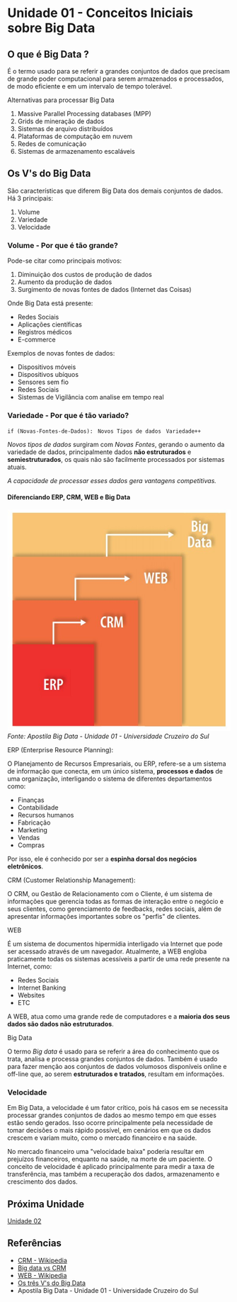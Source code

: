 # Unidade 01 - Conceitos Iniciais sobre Big Data

## O que é Big Data ?

É o termo usado para se referir a grandes conjuntos de dados que precisam de grande poder computacional para serem armazenados e processados, de modo eficiente e em um intervalo de tempo tolerável.

Alternativas para processar Big Data

1. Massive Parallel Processing databases (MPP)
2. Grids de mineração de dados
3. Sistemas de arquivo distribuídos
4. Plataformas de computação em nuvem
5. Redes de comunicação
6. Sistemas de armazenamento escaláveis

## Os V's do Big Data

São características que diferem Big Data dos demais conjuntos de dados. Há 3 principais:

1. Volume
2. Variedade
3. Velocidade

### Volume - Por que é tão grande?

Pode-se citar como principais motivos:

1. Diminuição dos custos de produção de dados
2. Aumento da produção de dados
3. Surgimento de novas fontes de dados (Internet das Coisas)

Onde Big Data está presente:

- Redes Sociais
- Aplicações científicas
- Registros médicos
- E-commerce

Exemplos de novas fontes de dados:

- Dispositivos móveis
- Dispositivos ubíquos
- Sensores sem fio
- Redes Sociais
- Sistemas de Vigilância com analise em tempo real

### Variedade - Por que é tão variado?

`if (Novas-Fontes-de-Dados):`
` Novos Tipos de dados`
` Variedade++`

_Novos tipos de dados_ surgiram com _Novas Fontes_, gerando o aumento da variedade de dados, principalmente dados **não estruturados** e **semiestruturados**, os quais não são facilmente processados por sistemas atuais.

_A capacidade de processar esses dados gera vantagens competitivas._

#### Diferenciando ERP, CRM, WEB e Big Data

![](./erp-bigdata.jpg)
_Fonte: Apostila Big Data - Unidade 01 - Universidade Cruzeiro do Sul_

ERP (Enterprise Resource Planning):

O Planejamento de Recursos Empresariais, ou ERP, refere-se a um sistema de informação que conecta, em um único sistema, **processos e dados** de uma organização, interligando o sistema de diferentes departamentos como:

- Finanças
- Contabilidade
- Recursos humanos
- Fabricação
- Marketing
- Vendas
- Compras

Por isso, ele é conhecido por ser a **espinha dorsal dos negócios eletrônicos**.

CRM (Customer Relationship Management):

O CRM, ou Gestão de Relacionamento com o Cliente, é um sistema de informações que gerencia todas as formas de interação entre o negócio e seus clientes, como gerenciamento de feedbacks, redes sociais, além de apresentar informações importantes sobre os "perfis" de clientes.

WEB

É um sistema de documentos hipermídia interligado via Internet que pode ser acessado através de um navegador. Atualmente, a WEB engloba praticamente todas os sistemas acessíveis a partir de uma rede presente na Internet, como:

- Redes Sociais
- Internet Banking
- Websites
- ETC

A WEB, atua como uma grande rede de computadores e a **maioria dos seus dados são dados não estruturados**.

Big Data

O termo _Big data_ é usado para se referir a área do conhecimento que os trata, analisa e processa grandes conjuntos de dados. Também é usado para fazer menção aos conjuntos de dados volumosos disponíveis online e off-line que, ao serem **estruturados e tratados**, resultam em informações.

### Velocidade

Em Big Data, a velocidade é um fator crítico, pois há casos em se necessita processar grandes conjuntos de dados ao mesmo tempo em que esses estão sendo gerados. Isso ocorre principalmente pela necessidade de tomar decisões o mais rápido possível, em cenários em que os dados crescem e variam muito, como o mercado financeiro e na saúde.

No mercado financeiro uma "velocidade baixa" poderia resultar em prejuízos financeiros, enquanto na saúde, na morte de um paciente. O conceito de velocidade é aplicado principalmente para medir a taxa de transferência, mas também a recuperação dos dados, armazenamento e crescimento dos dados.

## Próxima Unidade

[Unidade 02](../Unidade02/)

## Referências

- [CRM - Wikipedia](https://pt.wikipedia.org/wiki/Gest%C3%A3o_de_relacionamento_com_o_cliente)
- [Big data vs CRM](https://canaltech.com.br/big-data/CRM-e-BIG-Data-qual-a-diferenca/)
- [WEB - Wikipedia](https://pt.wikipedia.org/wiki/World_Wide_Web)
- [Os três V's do Big Data](https://blogs.oracle.com/health-sciences/post/the-three-vx27s-of-big-data-volume-velocity-and-variety#:~:text=The%20Three%20V's%20of%20Big%20Data%3A%20Volume%2C%20Velocity%2C%20and%20Variety)
- Apostila Big Data - Unidade 01 - Universidade Cruzeiro do Sul
